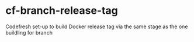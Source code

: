 # cf-branch-release-tag
Codefresh set-up to build Docker release tag via the same stage as the one buildling for branch
